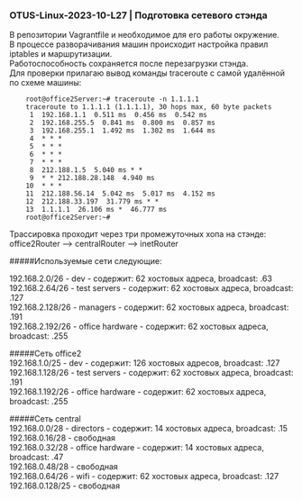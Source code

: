 ### OTUS-Linux-2023-10-L27 | Подготовка сетевого стэнда

В репозитории Vagrantfile и необходимое для его работы окружение.  
В процессе разворачивания машин происходит настройка правил iptables и маршрутизации.  
Работоспособность сохраняется после перезагрузки стэнда.  
Для проверки прилагаю вывод команды traceroute с самой удалённой по схеме машины:  

		root@office2Server:~# traceroute -n 1.1.1.1
		traceroute to 1.1.1.1 (1.1.1.1), 30 hops max, 60 byte packets
		 1  192.168.1.1  0.511 ms  0.456 ms  0.542 ms
		 2  192.168.255.5  0.841 ms  0.800 ms  0.857 ms
		 3  192.168.255.1  1.492 ms  1.302 ms  1.644 ms
		 4  * * *
		 5  * * *
		 6  * * *
		 7  * * *
		 8  212.188.1.5  5.040 ms * *
		 9  * * 212.188.28.148  4.940 ms
		10  * * *
		11  212.188.56.14  5.042 ms  5.017 ms  4.152 ms
		12  212.188.33.197  31.779 ms * *
		13  1.1.1.1  26.106 ms *  46.777 ms
		root@office2Server:~#  

Трассировка проходит через три промежуточных хопа на стэнде: office2Router --> centralRouter --> inetRouter

#####Используемые сети следующие:

192.168.2.0/26 - dev - содержит: 62 хостовых адреса, broadcast: .63  
192.168.2.64/26 - test servers - содержит: 62 хостовых адреса, broadcast: .127  
192.168.2.128/26 - managers - содержит: 62 хостовых адреса, broadcast: .191  
192.168.2.192/26 - office hardware - содержит: 62 хостовых адреса, broadcast: .255  

#####Сеть office2  
192.168.1.0/25 - dev - содержит: 126 хостовых адресов, broadcast: .127  
192.168.1.128/26 - test servers - содержит: 62 хостовых адреса, broadcast: .191  
192.168.1.192/26 - office hardware - содержит: 62 хостовых адреса, broadcast: .255  

#####Сеть central  
192.168.0.0/28 - directors - содержит: 14 хостовых адреса, broadcast: .15  
192.168.0.16/28 - свободная  
192.168.0.32/28 - office hardware - содержит: 14 хостовых адреса, broadcast: .47  
192.168.0.48/28 - свободная  
192.168.0.64/26 - wifi - содержит: 62 хостовых адреса, broadcast: .127  
192.168.0.128/25 - свободная
